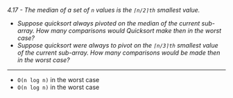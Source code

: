 *4.17 - The median of a set of `n` values is the `⌈n/2⌉th` smallest value.*
- *Suppose quicksort always pivoted on the median of the current sub-array. How many comparisons would Quicksort make then in the worst case?*
- *Suppose quicksort were always to pivot on the `⌈n/3⌉th` smallest value of the current sub-array. How many comparisons would be made then in the worst case?*
***
- `O(n log n)` in the worst case
- `O(n log n)` in the worst case
